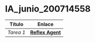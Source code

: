 # IA_junio_200714558

Título | Enlace
---|---
*Tarea 1* | **[Reflex Agent](https://[user].github.io/IA_junio_200714558/Tarea1/agente.html)**